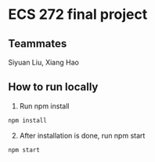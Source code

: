 
# ECS 272 final project

## Teammates
Siyuan Liu, Xiang Hao

## How to run locally
1. Run npm install
```bash
npm install
```
2. After installation is done, run npm start
```bash
npm start
```

